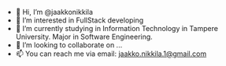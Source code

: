 - 👋 Hi, I’m @jaakkonikkila
- 👀 I’m interested in FullStack developing
- 🌱 I’m currently studying in Information Technology in Tampere University. Major in Software Engineering.
- 💞️ I’m looking to collaborate on ...
- 📫 You can reach me via email: jaakko.nikkila.1@gmail.com

<!---
jaakkonikkila/jaakkonikkila is a ✨ special ✨ repository because its `README.md` (this file) appears on your GitHub profile.
You can click the Preview link to take a look at your changes.
--->
